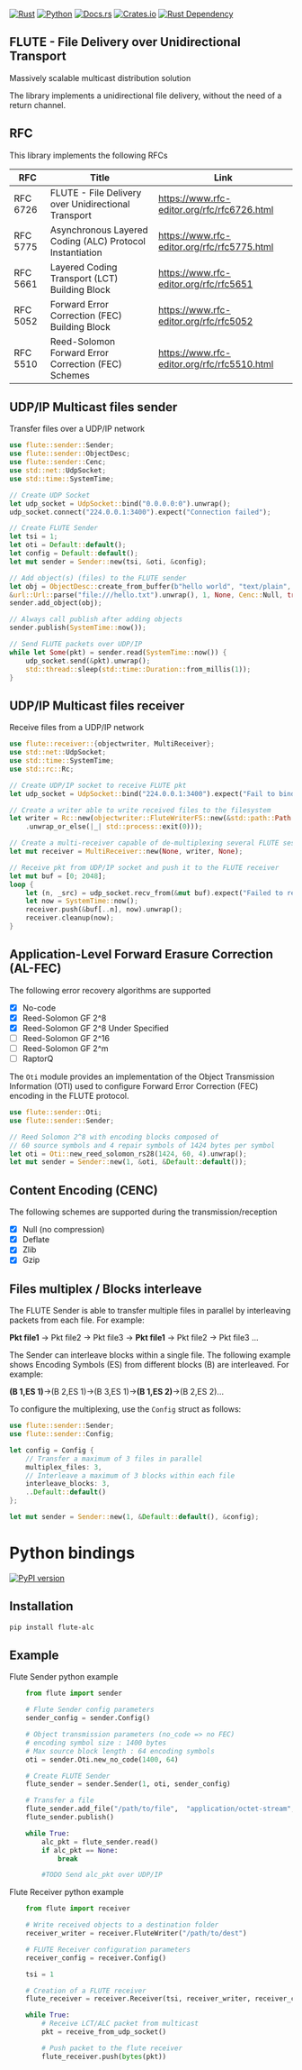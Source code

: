 [![Rust](https://github.com/ypo/flute/actions/workflows/rust.yml/badge.svg)](https://github.com/ypo/flute/actions/workflows/rust.yml)
[![Python](https://github.com/ypo/flute/actions/workflows/python.yml/badge.svg)](https://github.com/ypo/flute/actions/workflows/python.yml)
[![Docs.rs](https://docs.rs/flute/badge.svg)](https://docs.rs/crate/flute/)
[![Crates.io](https://img.shields.io/crates/v/flute)](https://crates.io/crates/flute/)
[![Rust Dependency](https://deps.rs/repo/github/ypo/flute/status.svg)](https://deps.rs/repo/github/ypo/flute)

## FLUTE - File Delivery over Unidirectional Transport


Massively scalable multicast distribution solution

The library implements a unidirectional file delivery, without the need of a return channel.


## RFC

This library implements the following RFCs

| RFC      | Title      | Link       |
| -------- | ---------- | -----------|
| RFC 6726 | FLUTE - File Delivery over Unidirectional Transport      | <https://www.rfc-editor.org/rfc/rfc6726.html> |
| RFC 5775 | Asynchronous Layered Coding (ALC) Protocol Instantiation | <https://www.rfc-editor.org/rfc/rfc5775.html> |
| RFC 5661 | Layered Coding Transport (LCT) Building Block            | <https://www.rfc-editor.org/rfc/rfc5651>      |
| RFC 5052 | Forward Error Correction (FEC) Building Block            | <https://www.rfc-editor.org/rfc/rfc5052>      |
| RFC 5510 | Reed-Solomon Forward Error Correction (FEC) Schemes      | <https://www.rfc-editor.org/rfc/rfc5510.html> |

## UDP/IP Multicast files sender

Transfer files over a UDP/IP network

```rust
use flute::sender::Sender;
use flute::sender::ObjectDesc;
use flute::sender::Cenc;
use std::net::UdpSocket;
use std::time::SystemTime;

// Create UDP Socket
let udp_socket = UdpSocket::bind("0.0.0.0:0").unwrap();
udp_socket.connect("224.0.0.1:3400").expect("Connection failed");

// Create FLUTE Sender
let tsi = 1;
let oti = Default::default();
let config = Default::default();
let mut sender = Sender::new(tsi, &oti, &config);

// Add object(s) (files) to the FLUTE sender
let obj = ObjectDesc::create_from_buffer(b"hello world", "text/plain",
&url::Url::parse("file:///hello.txt").unwrap(), 1, None, Cenc::Null, true, None, true).unwrap();
sender.add_object(obj);

// Always call publish after adding objects
sender.publish(SystemTime::now());

// Send FLUTE packets over UDP/IP
while let Some(pkt) = sender.read(SystemTime::now()) {
    udp_socket.send(&pkt).unwrap();
    std::thread::sleep(std::time::Duration::from_millis(1));
}

```
## UDP/IP Multicast files receiver

Receive files from a UDP/IP network

```rust
use flute::receiver::{objectwriter, MultiReceiver};
use std::net::UdpSocket;
use std::time::SystemTime;
use std::rc::Rc;

// Create UDP/IP socket to receive FLUTE pkt
let udp_socket = UdpSocket::bind("224.0.0.1:3400").expect("Fail to bind");

// Create a writer able to write received files to the filesystem
let writer = Rc::new(objectwriter::FluteWriterFS::new(&std::path::Path::new("./flute_dir"))
    .unwrap_or_else(|_| std::process::exit(0)));

// Create a multi-receiver capable of de-multiplexing several FLUTE sessions
let mut receiver = MultiReceiver::new(None, writer, None);

// Receive pkt from UDP/IP socket and push it to the FLUTE receiver
let mut buf = [0; 2048];
loop {
    let (n, _src) = udp_socket.recv_from(&mut buf).expect("Failed to receive data");
    let now = SystemTime::now();
    receiver.push(&buf[..n], now).unwrap();
    receiver.cleanup(now);
}
```
## Application-Level Forward Erasure Correction (AL-FEC)

The following error recovery algorithms are supported

- [x] No-code
- [x] Reed-Solomon GF 2^8
- [x] Reed-Solomon GF 2^8 Under Specified
- [ ] Reed-Solomon GF 2^16
- [ ] Reed-Solomon GF 2^m
- [ ] RaptorQ

The `Oti` module provides an implementation of the Object Transmission Information (OTI)
used to configure Forward Error Correction (FEC) encoding in the FLUTE protocol.

```rust
use flute::sender::Oti;
use flute::sender::Sender;

// Reed Solomon 2^8 with encoding blocks composed of
// 60 source symbols and 4 repair symbols of 1424 bytes per symbol
let oti = Oti::new_reed_solomon_rs28(1424, 60, 4).unwrap();
let mut sender = Sender::new(1, &oti, &Default::default());
```

## Content Encoding (CENC)

The following schemes are supported during the transmission/reception

- [x] Null (no compression)
- [x] Deflate
- [x] Zlib
- [x] Gzip

## Files multiplex / Blocks interleave

The FLUTE Sender is able to transfer multiple files in parallel by interleaving packets from each file. For example:

**Pkt file1** -> Pkt file2 -> Pkt file3 -> **Pkt file1** -> Pkt file2 -> Pkt file3 ...

The Sender can interleave blocks within a single file.
The following example shows Encoding Symbols (ES) from different blocks (B) are interleaved. For example:

**(B 1,ES 1)**->(B 2,ES 1)->(B 3,ES 1)->**(B 1,ES 2)**->(B 2,ES 2)...

To configure the multiplexing, use the `Config` struct as follows:

```rust
use flute::sender::Sender;
use flute::sender::Config;

let config = Config {
    // Transfer a maximum of 3 files in parallel
    multiplex_files: 3,
    // Interleave a maximum of 3 blocks within each file
    interleave_blocks: 3,
    ..Default::default()
};

let mut sender = Sender::new(1, &Default::default(), &config);

```

# Python bindings

[![PyPI version](https://badge.fury.io/py/flute-alc.svg)](https://badge.fury.io/py/flute-alc)

## Installation

```bash
pip install flute-alc
```

## Example

Flute Sender python example

```python
    from flute import sender

    # Flute Sender config parameters
    sender_config = sender.Config()

    # Object transmission parameters (no_code => no FEC)
    # encoding symbol size : 1400 bytes
    # Max source block length : 64 encoding symbols
    oti = sender.Oti.new_no_code(1400, 64)

    # Create FLUTE Sender
    flute_sender = sender.Sender(1, oti, sender_config)

    # Transfer a file 
    flute_sender.add_file("/path/to/file",  "application/octet-stream", None, 0, None)
    flute_sender.publish()

    while True:
        alc_pkt = flute_sender.read()
        if alc_pkt == None:
            break

        #TODO Send alc_pkt over UDP/IP
```

Flute Receiver python example
```python
    from flute import receiver

    # Write received objects to a destination folder
    receiver_writer = receiver.FluteWriter("/path/to/dest")

    # FLUTE Receiver configuration parameters
    receiver_config = receiver.Config()

    tsi = 1

    # Creation of a FLUTE receiver
    flute_receiver = receiver.Receiver(tsi, receiver_writer, receiver_config)

    while True:
        # Receive LCT/ALC packet from multicast
        pkt = receive_from_udp_socket()

        # Push packet to the flute receiver
        flute_receiver.push(bytes(pkt))
```
